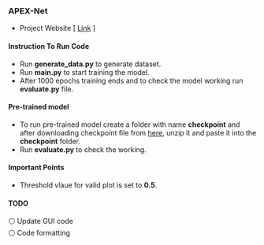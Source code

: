 ### APEX-Net
* Project Website  [ [Link](https://sites.google.com/view/apexnetpaper) ]

#### Instruction To Run Code
* Run **generate_data.py** to generate dataset.
* Run **main.py** to start training the model.
* After 1000 epochs training ends and to check the model working run **evaluate.py** file.

#### Pre-trained model
* To run pre-trained model create a folder with name **checkpoint** and after downloading checkpoint file from [here](https://drive.google.com/file/d/1THyD7zAukb8Io3kaVx5vxejA9pGh1Oyg/view?usp=sharing), unzip it and paste it into the **checkpoint** folder.
* Run **evaluate.py** to check the working.

#### Important Points
* Threshold vlaue for valid plot is set to **0.5**.

#### TODO
⚪ Update GUI code <br/>
:white_circle: Code formatting
